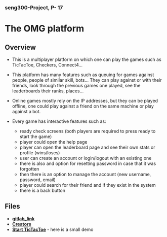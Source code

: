 ### seng300-Project, P- 17 

# The OMG platform

## Overview

- This is a multiplayer platform on which one can play the games such as TicTacToe, Checkers, Connect4...

- This platform has many features such as queuing for games against people, people of similar skill, bots... They can play against or with their friends, look through the previous games one played, see the leaderboards their ranks, places... 

- Online games mostly rely on the IP addresses, but they can be played offline, one could play against a friend on the same machine or play against a bot.  

- Every game has interactive features such as:
  -    ready check screens (both players are required to press ready to start the game) 
  - player could open the help page
  -  player can open the leaderboard page and see their own stats or profile (wins/loses)
  -  user can create an account or login/logout with an existing one
  -  there is also and option for resetting password in case that it was forgotten
  -  then there is an option to manage the account (new username, password, email)
  -  player could search for their friend and if they exist in the system
  -  there is a back button


## 

## Files

- [**gitlab_link**](./gitlab_link.txt) 
- [**Creators**](./team.md)
- [**Start TicTacToe**](./gui/HelloApplication) - here is a small demo